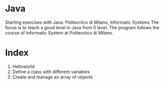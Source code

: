 # Java
Starting exercises with Java. Politecnico di Milano, Informatic Systems
The focus is to reach a good level in Java from 0 level. The program follows the course of Informatic System at Politecnico di Milano.

# Index
  1. Helloworld
  2. Define a class with different variables
  3. Create and manage an array of objects
